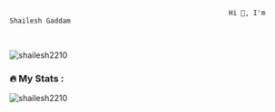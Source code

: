                                                           Hi 👋, I'm Shailesh Gaddam

</div>
<br>
<p align="left"> <img src="https://komarev.com/ghpvc/?username=shailesh2210&label=Profile%20views&color=0e75b6&style=flat" alt="shailesh2210" /> </p>

 ### :fire: My Stats :  </p>
<p align="center">
</p>

<p><img align="text-align-center" src="https://github-readme-streak-stats.herokuapp.com/?user=shailesh2210&theme=dark&background=000000" alt="shailesh2210" /></p>

